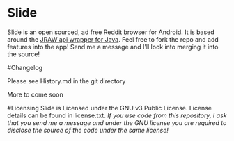 # Slide

Slide is an open sourced, ad free Reddit browser for Android. It is based around the [JRAW api wrapper for Java](https://github.com/thatJavaNerd/JRAW). 
Feel free to fork the repo and add features into the app! Send me a message and I'll look into merging it into the source!

#Changelog

Please see History.md in the git directory

More to come soon

#Licensing
Slide is Licensed under the GNU v3 Public License. License details can be found in license.txt. *If you use code from this repository, I ask that you send me a message and under the GNU license you are required to disclose the source of the code under the same license!*
